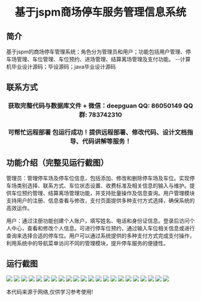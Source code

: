 <p><h1 align="center">基于jspm商场停车服务管理信息系统</h1></p>

## 简介
基于jspm的商场停车管理系统：角色分为管理员和用户；功能包括用户管理、停车场管理、车位管理、车位预约、进场管理、结算离场管理及支付功能。    --计算机毕业设计源码；毕设源码；java毕业设计源码


## 联系方式
<p><h3 align="center">获取完整代码与数据库文件 + 微信：deepguan QQ: 86050149 QQ群: 783742310</h3></p>
<p><h3 align="center">可帮忙远程部署 包运行成功！提供远程部署、修改代码、设计文档指导、代码讲解等服务！</h3></p>

## 功能介绍（完整见运行截图）
管理员：管理停车场及停车位信息，包括添加、修改和删除停车场及车位。实现停车场类别选择、联系方式、车位状态设置、收费标准及相关信息的输入与维护。提供车位预约管理、结算离场管理功能，并支持批量操作及信息查询。用户管理模块支持用户的注册、信息查看与修改，支付页面提供多种支付方式选择，确保系统的高效运作。

用户：通过注册功能创建个人账户，填写姓名、电话和身份证信息。登录后访问个人中心，查看和修改个人信息。可进行停车位预约，通过输入车位相关信息或进行查询来选择合适的停车位。用户可以通过系统提供的多种支付方式完成支付操作，利用系统中的导航菜单访问不同的管理模块，提升停车服务的便捷性。


## 运行截图
![](https://bs-1329754181.cos.ap-shanghai.myqcloud.com/ssm/JspmMallParkingServiceManagementSystem/img/001.jpg)
![](https://bs-1329754181.cos.ap-shanghai.myqcloud.com/ssm/JspmMallParkingServiceManagementSystem/img/002.jpg)
![](https://bs-1329754181.cos.ap-shanghai.myqcloud.com/ssm/JspmMallParkingServiceManagementSystem/img/003.jpg)
![](https://bs-1329754181.cos.ap-shanghai.myqcloud.com/ssm/JspmMallParkingServiceManagementSystem/img/004.jpg)
![](https://bs-1329754181.cos.ap-shanghai.myqcloud.com/ssm/JspmMallParkingServiceManagementSystem/img/005.jpg)
![](https://bs-1329754181.cos.ap-shanghai.myqcloud.com/ssm/JspmMallParkingServiceManagementSystem/img/006.jpg)
![](https://bs-1329754181.cos.ap-shanghai.myqcloud.com/ssm/JspmMallParkingServiceManagementSystem/img/007.jpg)
![](https://bs-1329754181.cos.ap-shanghai.myqcloud.com/ssm/JspmMallParkingServiceManagementSystem/img/008.jpg)
![](https://bs-1329754181.cos.ap-shanghai.myqcloud.com/ssm/JspmMallParkingServiceManagementSystem/img/009.jpg)
![](https://bs-1329754181.cos.ap-shanghai.myqcloud.com/ssm/JspmMallParkingServiceManagementSystem/img/010.jpg)
![](https://bs-1329754181.cos.ap-shanghai.myqcloud.com/ssm/JspmMallParkingServiceManagementSystem/img/011.jpg)
![](https://bs-1329754181.cos.ap-shanghai.myqcloud.com/ssm/JspmMallParkingServiceManagementSystem/img/012.jpg)
![](https://bs-1329754181.cos.ap-shanghai.myqcloud.com/ssm/JspmMallParkingServiceManagementSystem/img/013.jpg)
![](https://bs-1329754181.cos.ap-shanghai.myqcloud.com/ssm/JspmMallParkingServiceManagementSystem/img/014.jpg)
![](https://bs-1329754181.cos.ap-shanghai.myqcloud.com/ssm/JspmMallParkingServiceManagementSystem/img/015.jpg)
![](https://bs-1329754181.cos.ap-shanghai.myqcloud.com/ssm/JspmMallParkingServiceManagementSystem/img/016.jpg)
![](https://bs-1329754181.cos.ap-shanghai.myqcloud.com/ssm/JspmMallParkingServiceManagementSystem/img/017.jpg)
![](https://bs-1329754181.cos.ap-shanghai.myqcloud.com/ssm/JspmMallParkingServiceManagementSystem/img/018.jpg)
![](https://bs-1329754181.cos.ap-shanghai.myqcloud.com/ssm/JspmMallParkingServiceManagementSystem/img/019.jpg)
![](https://bs-1329754181.cos.ap-shanghai.myqcloud.com/ssm/JspmMallParkingServiceManagementSystem/img/020.jpg)
![](https://bs-1329754181.cos.ap-shanghai.myqcloud.com/ssm/JspmMallParkingServiceManagementSystem/img/021.jpg)
![](https://bs-1329754181.cos.ap-shanghai.myqcloud.com/ssm/JspmMallParkingServiceManagementSystem/img/022.jpg)

<p>本代码来源于网络,仅供学习参考使用!</p>
